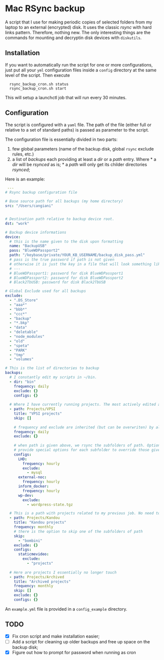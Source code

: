 # Mac RSync backup

A script that I use for making periodic copies of selected folders from my laptop to an external (encrypted) disk. It uses the classic _rsync_  with hard links pattern. Therefore, nothing new. The only interesting things are the commands for mounting and decryptin disk devices with `diskutils`. 

## Installation

If you want to automatically run the script for one or more configurations, just put all your `yml` configuration files inside a `config` directory at the same level of the script. Then execute

```
  rsync_backup_cron.sh status
  rsync_backup_cron.sh start
```

This will setup a launchctl job that will run every 30 minutes. 

## Configuration

The script is configured with a `yaml` file. The path of the file (either full or relative to a set of standard paths) is passed as parameter to the script.
 
The configuration file is essentially divided in two parts: 
  1. few global parameters (name of the backup disk, global `rsync` exclude rules, etc.)
  2. a list of _backups_ each providing at least a _dir_ or a _path_ entry. Where
    * a _dir_ will be _rsynced_ as is;
    * a _path_ will only get its childer directories _rsynced_;
 
 Here is an example:

``` yaml
 ---
# Rsync backup configuration file

# Base source path for all backups (my home directory)
src: "/Users/cangiani"


# Destination path relative to backup device root.
dst: "work"

# Backup device informations
device:
  # this is the name given to the disk upon formatting
  name: "BackupUSB"
  pass: "BlueWDPassport2"
  path: "/keybase/private/YOUR_KB_USERNAME/backup_disk_pass.yml"
  # pass is the true password if path is not given 
  # otherwise it is just the key in a file that will look something like:
  # ---
  # BlueWDPassport1: password for disk BlueWDPassport1
  # BlueWDPassport2: password for disk BlueWDPassport2
  # Black2TbUSB: password for disk Black2TbUSB

# Global Exclude used for all backups
exclude:
  - ".DS_Store"
  - "aaa*"
  - "bbb*"
  - "ccc*"
  - "backup"
  - "*.bkp"
  - "data"
  - "deletable"
  - "node_modules"
  - "old"
  - "speta"
  - "PARK"
  - "tmp"
  - "volumes"

# This is the list of directories to backup
backups:
  # I constantly edit my scripts in ~/bin. 
  - dir: "bin"
    frequency: daily
    exclude: {}
    configs: {}
  
  # Where I have currently running projects. The most actively edited are synced hourly.
  - path: Projects/VPSI
    title: "VPSI projects"
    skip: []
    
    # frequency and exclude are inherited (but can be overwriten) by all subfolders
    frequency: daily
    exclude: {}
    
    # when path is given above, we rsync the subfolders of path. Optionally, we can
    # provide special options for each subfolder to override those given for the whole path.
    configs:
      LHD:
        frequency: hourly
        exclude:
          - mysql  
      external-noc:
        frequency: hourly
      inform_docker:
        frequency: hourly
      wp-dev:
        exclude:
          - wordpress-state.tgz

  # This is a path with projects related to my previous job. No need to backup so often....
  - path: Projects/Kandou
    title: "Kandou projects"
    frequency: monthly
    # there is the option to skip one of the subfolders of path
    skip:
      - "bombini"
    exclude: {}
    configs:
      staticmevideo:
        exclude: 
          - "projects"
          
  # Here are projects I essentially no longer touch
  - path: Projects/Archived
    title: "Archived projects"
    frequency: monthly
    skip: []
    exclude: {}
    configs: {}

 ```

An `example.yml` file is provided in a `config_example` directory.

 ## TODO
  - [X] Fix cron script and make installation easier;
  - [ ] Add a script for cleaning up older backups and free up space on the backup disk;
  - [X] Figure out how to prompt for password when running as cron
